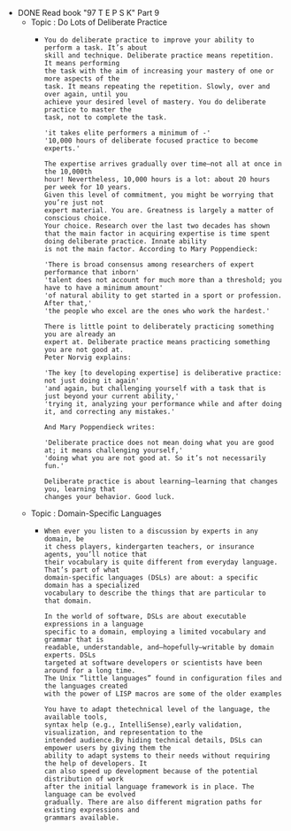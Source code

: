 - DONE Read book "97 T E P S K" Part 9
	- Topic : Do Lots of Deliberate Practice
		- ```apl
		  You do deliberate practice to improve your ability to perform a task. It’s about
		  skill and technique. Deliberate practice means repetition. It means performing
		  the task with the aim of increasing your mastery of one or more aspects of the
		  task. It means repeating the repetition. Slowly, over and over again, until you
		  achieve your desired level of mastery. You do deliberate practice to master the
		  task, not to complete the task.
		  
		  'it takes elite performers a minimum of -'
		  '10,000 hours of deliberate focused practice to become experts.'
		  
		  The expertise arrives gradually over time—not all at once in the 10,000th
		  hour! Nevertheless, 10,000 hours is a lot: about 20 hours per week for 10 years.
		  Given this level of commitment, you might be worrying that you’re just not
		  expert material. You are. Greatness is largely a matter of conscious choice.
		  Your choice. Research over the last two decades has shown that the main factor in acquiring expertise is time spent doing deliberate practice. Innate ability
		  is not the main factor. According to Mary Poppendieck:
		  
		  'There is broad consensus among researchers of expert performance that inborn'
		  'talent does not account for much more than a threshold; you have to have a minimum amount'
		  'of natural ability to get started in a sport or profession. After that,'
		  'the people who excel are the ones who work the hardest.'
		  
		  There is little point to deliberately practicing something you are already an
		  expert at. Deliberate practice means practicing something you are not good at.
		  Peter Norvig explains:
		  
		  'The key [to developing expertise] is deliberative practice: not just doing it again'
		  'and again, but challenging yourself with a task that is just beyond your current ability,' 
		  'trying it, analyzing your performance while and after doing it, and correcting any mistakes.'
		  
		  And Mary Poppendieck writes:
		  
		  'Deliberate practice does not mean doing what you are good at; it means challenging yourself,'
		  'doing what you are not good at. So it’s not necessarily fun.'
		  
		  Deliberate practice is about learning—learning that changes you, learning that
		  changes your behavior. Good luck.
		  ```
	- Topic : Domain-Specific Languages
		- ```apl
		  When ever you listen to a discussion by experts in any domain, be
		  it chess players, kindergarten teachers, or insurance agents, you’ll notice that
		  their vocabulary is quite different from everyday language. That’s part of what
		  domain-specific languages (DSLs) are about: a specific domain has a specialized
		  vocabulary to describe the things that are particular to that domain.
		  
		  In the world of software, DSLs are about executable expressions in a language
		  specific to a domain, employing a limited vocabulary and grammar that is
		  readable, understandable, and—hopefully—writable by domain experts. DSLs
		  targeted at software developers or scientists have been around for a long time.
		  The Unix “little languages” found in configuration files and the languages created 
		  with the power of LISP macros are some of the older examples
		  
		  You have to adapt thetechnical level of the language, the available tools, 
		  syntax help (e.g., IntelliSense),early validation, visualization, and representation to the
		  intended audience.By hiding technical details, DSLs can empower users by giving them the 
		  ability to adapt systems to their needs without requiring the help of developers. It
		  can also speed up development because of the potential distribution of work
		  after the initial language framework is in place. The language can be evolved
		  gradually. There are also different migration paths for existing expressions and
		  grammars available.
		  ```